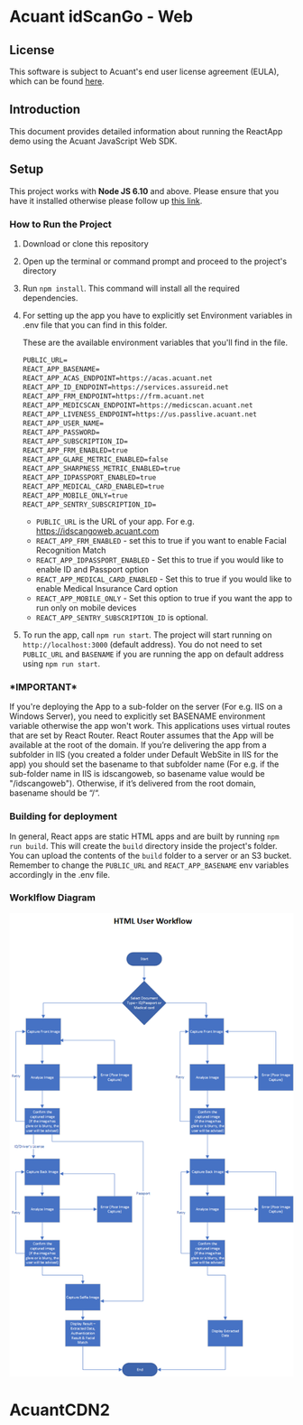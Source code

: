 # Acuant idScanGo - Web #

## License
This software is subject to Acuant's end user license agreement (EULA), which can be found [here](EULA.pdf).

## Introduction
This document provides detailed information about running the ReactApp demo using the Acuant JavaScript Web SDK.

## Setup ##

This project works with **Node JS 6.10** and above. Please ensure that you have it installed otherwise please follow up [this link](https://nodejs.org/en/).

### How to Run the Project ###
1. Download or clone this repository
1. Open up the terminal or command prompt and proceed to the project's directory
1. Run ```npm install```. This command will install all the required dependencies.
1. For setting up the app you have to explicitly set Environment variables in .env file that you can find in this folder.

	These are the available environment variables that you'll find in the file. 

	```
	PUBLIC_URL=
	REACT_APP_BASENAME=
	REACT_APP_ACAS_ENDPOINT=https://acas.acuant.net
	REACT_APP_ID_ENDPOINT=https://services.assureid.net
	REACT_APP_FRM_ENDPOINT=https://frm.acuant.net
	REACT_APP_MEDICSCAN_ENDPOINT=https://medicscan.acuant.net
	REACT_APP_LIVENESS_ENDPOINT=https://us.passlive.acuant.net
	REACT_APP_USER_NAME=
	REACT_APP_PASSWORD=
	REACT_APP_SUBSCRIPTION_ID=
	REACT_APP_FRM_ENABLED=true
	REACT_APP_GLARE_METRIC_ENABLED=false
	REACT_APP_SHARPNESS_METRIC_ENABLED=true
	REACT_APP_IDPASSPORT_ENABLED=true
	REACT_APP_MEDICAL_CARD_ENABLED=true
	REACT_APP_MOBILE_ONLY=true
	REACT_APP_SENTRY_SUBSCRIPTION_ID=
	
	```

	* ```PUBLIC_URL``` is the URL of your app. For e.g. https://idscangoweb.acuant.com
	* ```REACT_APP_FRM_ENABLED``` - set this to true if you want to enable Facial Recognition Match
	* ```REACT_APP_IDPASSPORT_ENABLED``` - Set this to true if you would like to enable ID and Passport option
	* ```REACT_APP_MEDICAL_CARD_ENABLED``` - Set this to true if you would like to enable Medical Insurance Card option
	* ```REACT_APP_MOBILE_ONLY``` - Set this option to true if you want the app to run only on mobile devices
	* ```REACT_APP_SENTRY_SUBSCRIPTION_ID``` is optional.

1. To run the app, call ```npm run start```. The project will start running on ```http://localhost:3000``` (default address). You do not need to set ```PUBLIC_URL``` and ```BASENAME``` if you are running the app on default address using  ```npm run start```.


### \*IMPORTANT\* ###

If you're deploying the App to a sub-folder on the server (For e.g. IIS on a Windows Server), you need to explicitly set BASENAME environment variable otherwise the app won't work. This applications uses virtual routes that are set by React Router. React Router assumes that the App will be available at the root of the domain. If you’re delivering the app from a subfolder in IIS (you created a folder under Default WebSite in IIS for the app) you should set the basename to that subfolder name (For e.g. if the sub-folder name in IIS is idscangoweb, so basename value would be "/idscangoweb"). Otherwise, if it’s delivered from the root domain, basename should be “/“.

### Building for deployment ###

In general, React apps are static HTML apps and are built by running ```npm run build```. This will create the ```build``` directory inside the project's folder.
You can upload the contents of the ```build``` folder to a server or an S3 bucket.
Remember to change the ```PUBLIC_URL``` and ```REACT_APP_BASENAME``` env variables accordingly in the .env file.


### Worklflow Diagram ###
![](HTML_Workflow.png)
# AcuantCDN2
